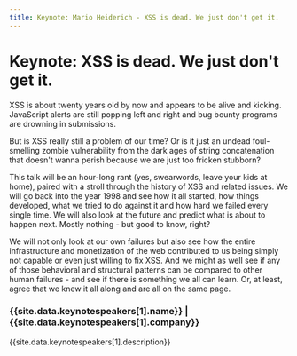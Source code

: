```yaml
---
title: Keynote: Mario Heiderich - XSS is dead. We just don't get it.
---
```

# Keynote: XSS is dead. We just don't get it.

XSS is about twenty years old by now and appears to be alive and kicking. JavaScript alerts are still popping left and right and bug bounty programs are drowning in submissions.

But is XSS really still a problem of our time? Or is it just an undead foul-smelling zombie vulnerability from the dark ages of string concatenation that doesn't wanna perish because we are just too fricken stubborn?

This talk will be an hour-long rant (yes, swearwords, leave your kids at home), paired with a stroll through the history of XSS and related issues. We will go back into the year 1998 and see how it all started, how things developed, what we tried to do against it and how hard we failed every single time. We will also look at the future and predict what is about to happen next. Mostly nothing - but good to know, right?

We will not only look at our own failures but also see how the entire infrastructure and monetization of the web contributed to us being simply not capable or even just willing to fix XSS. And we might as well see if any of those behavioral and structural patterns can be compared to other human failures - and see if there is something we all can learn. Or, at least, agree that we knew it all along and are all on the same page.

<aside class="keynote">
	<div class="image" style="background-image: url(/assets/images/keynotes/{{site.data.keynotespeakers[1].image}});{{member.style}};"></div>
	<div>
		<h3>{{site.data.keynotespeakers[1].name}} | {{site.data.keynotespeakers[1].company}}</h3>
		{{site.data.keynotespeakers[1].description}}
	</div>
</aside>